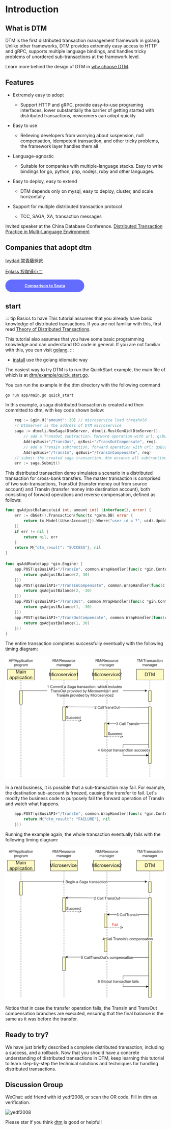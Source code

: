 # Introduction

## What is DTM

DTM is the first distributed transaction management framework in golang. 
Unlike other frameworks, DTM provides extremely easy access to HTTP and gRPC, supports multiple language bindings, and handles tricky problems of unordered sub-transactions at the framework level.

Learn more behind the design of DTM in [why choose DTM](./why).

## Features

* Extremely easy to adopt
  - Support HTTP and gRPC, provide easy-to-use programing interfaces, lower substantially the barrier of getting started with distributed transactions, newcomers can adopt quickly

* Easy to use
  - Relieving developers from worrying about suspension, null compensation, idempotent transaction, and other tricky problems, the framework layer handles them all

* Language-agnostic
  - Suitable for companies with multiple-language stacks. 
    Easy to write bindings for go, python, php, nodejs, ruby and other languages.

* Easy to deploy, easy to extend
  - DTM depends only on mysql, easy to deploy, cluster, and scale horizontally

* Support for multiple distributed transaction protocol 
  - TCC, SAGA, XA, transaction messages

Invited speaker at the China Database Conference. [Distributed Transaction Practice in Multi-Language Environment](http://dtcc.it168.com/yicheng.html#b9)

## Companies that adopt dtm

[Ivydad 常青藤爸爸](https://ivydad.com)

[Eglass 视咖镜小二](https://epeijing.cn)

<a style="
    background-color:#646cff;
    font-size: 0.9em;
    color: #fff;
    margin: 0.2em 0;
    width: 200px;
    text-align: center;
    padding: 12px 24px;
    display: inline-block;
    vertical-align: middle;
    border-radius: 2em;
    font-weight: 600;
" href="../other/opensource">Comparison to Seata</a>

## start

::: tip Basics to have
This tutorial assumes that you already have basic knowledge of distributed transactions. If you are not familiar with this, first read [Theory of Distributed Transactions](../guide/theory).

This tutorial also assumes that you have some basic programming knowledge and can understand GO code in general. If you are not familiar with this, you can visit [golang](https://golang.google.cn/).
:::

- [install](./install) use the golang idiomatic way

The easiest way to try DTM is to run the QuickStart example, the main file of which is at [dtm/example/quick_start.go](https://github.com/yedf/dtm/blob/main/examples/quick_start.go).

You can run the example in the dtm directory with the following command

`go run app/main.go quick_start`

In this example, a saga distributed transaction is created and then committed to dtm, with key code shown below:

``` go
	req := &gin.H{"amount": 30} // microservice load threshold
	// DtmServer is the address of DTM microservice
	saga := dtmcli.NewSaga(DtmServer, dtmcli.MustGenGid(DtmServer)).
		// add a TransOut subtraction，forward operation with url: qsBusi+"/TransOut", reverse compensation operation with url: qsBusi+"/TransOutCompensate"
		Add(qsBusi+"/TransOut", qsBusi+"/TransOutCompensate", req).
		// add a TransIn subtraction, forward operation with url: qsBusi+"/TransIn", reverse compensation operation with url: qsBusi+"/TransInCompensate"
		Add(qsBusi+"/TransIn", qsBusi+"/TransInCompensate", req)
	// submit the created saga transaction，dtm ensures all subtractions either complete or get revoked
	err := saga.Submit()
```

This distributed transaction demo simulates a scenario in a distributed transaction for cross-bank transfers.
The master transaction is comprised of two sub-transactions, TransOut (transfer money out from source account) and TransIn (transfer money into destination account), both consisting of forward operations and reverse compensation, defined as follows:

``` go
func qsAdjustBalance(uid int, amount int) (interface{}, error) {
	err := dbGet().Transaction(func(tx *gorm.DB) error {
		return tx.Model(&UserAccount{}).Where("user_id = ?", uid).Update("balance", gorm.Expr("balance + ?", amount)).Error
	})
	if err != nil {
		return nil, err
	}
	return M{"dtm_result": "SUCCESS"}, nil
}

func qsAddRoute(app *gin.Engine) {
	app.POST(qsBusiAPI+"/TransIn", common.WrapHandler(func(c *gin.Context) (interface{}, error) {
		return qsAdjustBalance(2, 30)
	}))
	app.POST(qsBusiAPI+"/TransInCompensate", common.WrapHandler(func(c *gin.Context) (interface{}, error) {
		return qsAdjustBalance(2, -30)
	}))
	app.POST(qsBusiAPI+"/TransOut", common.WrapHandler(func(c *gin.Context) (interface{}, error) {
		return qsAdjustBalance(1, -30)
	}))
	app.POST(qsBusiAPI+"/TransOutCompensate", common.WrapHandler(func(c *gin.Context) (interface{}, error) {
		return qsAdjustBalance(1, 30)
	}))
}
```

The entire transaction completes successfully eventually with the following timing diagram:

![saga_normal](../imgs/saga_normal.jpg)

In a real business, it is possible that a sub-transaction may fail.
For example, the destination sub-account is freezed, causing the transfer to fail. 
Let's modify the business code to purposely fail the forward operation of TransIn and watch what happens.

``` go
	app.POST(qsBusiAPI+"/TransIn", common.WrapHandler(func(c *gin.Context) (interface{}, error) {
		return M{"dtm_result": "FAILURE"}, nil
	}))
```

Running the example again, the whole transaction eventually fails with the following timing diagram:

![saga_rollback](../imgs/saga_rollback.jpg)

Notice that in case the transfer operation fails, the TransIn and TransOut compensation branches are executed, ensuring that the final balance is the same as it was before the transfer.

## Ready to try?

We have just briefly described a complete distributed transaction, including a success, and a rollback.
Now that you should have a concrete understanding of distributed transactions in DTM, keep learning this tutorial to learn step-by-step the technical solutions and techniques for handling distributed transactions.

## Discussion Group

WeChat: add friend with id yedf2008, or scan the OR code. Fill in dtm as verification.

![yedf2008](http://service.ivydad.com/cover/dubbingb6b5e2c0-2d2a-cd59-f7c5-c6b90aceb6f1.jpeg)

Please star if you think [dtm](https://github.com/yedf/dtm) is good or helpful!

